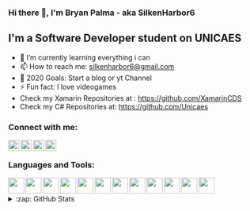 ### Hi there 👋, I'm Bryan Palma - aka SilkenHarbor6

## I'm a Software Developer student on UNICAES

<!-- - 🔭 I’m currently working on ... -->

- 🌱 I’m currently learning everything i can
- 📫 How to reach me: silkenharbor6@gmail.com
- 🥅 2020 Goals: Start a blog or yt Channel
- ⚡ Fun fact: I love videogames
- Check my Xamarin Repositories at : https://github.com/XamarinCDS
- Check my C# Repositories at: https://github.com/Unicaes

### Connect with me:

<!-- [<img align="left" alt="soon" width="22px" src="https://raw.githubusercontent.com/iconic/open-iconic/master/svg/globe.svg" />][website]-->

[<img align="left" alt="SilkenHarbor6 | YouTube" width="22px" src="https://cdn.jsdelivr.net/npm/simple-icons@v3/icons/youtube.svg" />][youtube]

[<img align="left" alt="SilkenHarbor6 | Twitter" width="22px" src="https://cdn.jsdelivr.net/npm/simple-icons@v3/icons/twitter.svg" />][twitter]
[<img align="left" alt="SilkenHarbor6 | LinkedIn" width="22px" src="https://cdn.jsdelivr.net/npm/simple-icons@v3/icons/linkedin.svg" />][linkedin]
[<img align="left" alt="SilkenHarbor6 | Instagram" width="22px" src="https://cdn.jsdelivr.net/npm/simple-icons@v3/icons/instagram.svg" />][instagram]

<br />

### Languages and Tools:

<img align="left" height="32" width="32" src="https://cdn.jsdelivr.net/npm/simple-icons@v3/icons/visualstudiocode.svg" />
<img align="left" height="32" width="32" src="https://cdn.jsdelivr.net/npm/simple-icons@v3/icons/visualstudio.svg" />
<img align="left" height="32" width="32" src="https://cdn.jsdelivr.net/npm/simple-icons@v3/icons/csharp.svg" />
<img align="left" height="32" width="32" src="https://cdn.jsdelivr.net/npm/simple-icons@v3/icons/xamarin.svg" />
<img align="left" height="32" width="32" src="https://cdn.jsdelivr.net/npm/simple-icons@v3/icons/java.svg" />
<img align="left" height="32" width="32" src="https://cdn.jsdelivr.net/npm/simple-icons@v3/icons/python.svg" />
<img align="left" height="32" width="32" src="https://cdn.jsdelivr.net/npm/simple-icons@v3/icons/git.svg" />
<img align="left" height="32" width="32" src="https://cdn.jsdelivr.net/npm/simple-icons@v3/icons/github.svg" />
<img align="left" height="32" width="32" src="https://cdn.jsdelivr.net/npm/simple-icons@v3/icons/oracle.svg" />
<img align="left" height="32" width="32" src="https://cdn.jsdelivr.net/npm/simple-icons@v3/icons/postgresql.svg" />
<img align="left" height="32" width="32" src="https://cdn.jsdelivr.net/npm/simple-icons@v3/icons/microsoftsqlserver.svg" />
<img align="left" height="32" width="32" src="https://cdn.jsdelivr.net/npm/simple-icons@v3/icons/mysql.svg" />
<br />
<br />

<details>
  <summary>:zap: GitHub Stats</summary>

  <img align="left" alt="SilkenHarbor6's GitHub Stats" src="https://github-readme-stats.codestackr.vercel.app/api?username=SilkenHarbor6&show_icons=true&hide_border=true" />

</details>

[website]: https://google.com
[twitter]: https://twitter.com/SilkenHarbor6
[youtube]: https://youtube.com/
[instagram]: https://www.instagram.com/bryan_palma28/
[linkedin]: https://www.linkedin.com/in/bryan-p-66727a154/

